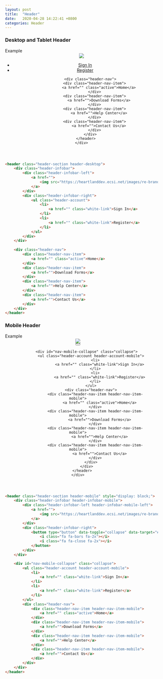 ```yaml
---
layout: post
title:  "Header"
date:   2020-04-28 14:22:41 +0800
categories: Header
---
```


### Desktop and Tablet Header
<div class="panel panel-success">
    <div class="panel-heading">Example</div>
    <div class="panel-body">
        <header class="header-section header-desktop">
            <div class="header-infobar">
                <div class="header-infobar-left">
                    <a href="">
                        <img src="https://heartlanddev.ecsi.net/images/re-brand/ecsi-logo-white-medium.png">
                    </a>
                </div>
                <div class="header-infobar-right">
                    <ul class="header-account">
                        <li>
                            <a href="" class="white-link">Sign In</a>
                        </li>
                        <li>
                            <a href="" class="white-link">Register</a>
                        </li>
                    </ul>
                </div>
            </div>
            
            <div class="header-nav">
                <div class="header-nav-item">
                    <a href="" class="active">Home</a>
                </div>
                <div class="header-nav-item">
                    <a href="">Download Forms</a>
                </div>
                <div class="header-nav-item">
                    <a href="">Help Center</a>
                </div>
                <div class="header-nav-item">
                    <a href="">Contact Us</a>
                </div>
            </div>
        </header>
    </div>
</div>

```html
<header class="header-section header-desktop">
    <div class="header-infobar">
        <div class="header-infobar-left">
            <a href="">
                <img src="https://heartlanddev.ecsi.net/images/re-brand/ecsi-logo-white-medium.png">
            </a>
        </div>
        <div class="header-infobar-right">
            <ul class="header-account">
                <li>
                    <a href="" class="white-link">Sign In</a>
                </li>
                <li>
                    <a href="" class="white-link">Register</a>
                </li>
            </ul>
        </div>
    </div>
    
    <div class="header-nav">
        <div class="header-nav-item">
            <a href="" class="active">Home</a>
        </div>
        <div class="header-nav-item">
            <a href="">Download Forms</a>
        </div>
        <div class="header-nav-item">
            <a href="">Help Center</a>
        </div>
        <div class="header-nav-item">
            <a href="">Contact Us</a>
        </div>
    </div>
</header>
```

### Mobile Header
<div class="panel panel-success">
    <div class="panel-heading">Example</div>
    <div class="panel-body" style="width: 480px;">
        <header class="header-section header-mobile" style="display: block;">
            <div class="header-infobar header-infobar-mobile">
                <div class="header-infobar-left header-infobar-mobile-left">
                    <a href="">
                        <img src="https://heartlanddev.ecsi.net/images/re-brand/ecsi-logo-white-medium.png">
                    </a>
                </div>
                <div class="header-infobar-right">
                    <button type="button" data-toggle="collapse" data-target="#nav-mobile-collapse" aria-expanded="false" class="header-nav-collapse-button">
                        <i class="fa fa-bars fa-2x"></i>
                        <i class="fa fa-close fa-2x"></i>
                    </button>
                </div>
            </div>

            <div id="nav-mobile-collapse" class="collapse">
                <ul class="header-account header-account-mobile">
                    <li>
                        <a href="" class="white-link">Sign In</a>
                    </li>
                    <li>
                        <a href="" class="white-link">Register</a>
                    </li>
                </ul>
                <div class="header-nav">
                    <div class="header-nav-item header-nav-item-mobile">
                        <a href="" class="active">Home</a>
                    </div>
                    <div class="header-nav-item header-nav-item-mobile">
                        <a href="">Download Forms</a>
                    </div>
                    <div class="header-nav-item header-nav-item-mobile">
                        <a href="">Help Center</a>
                    </div>
                    <div class="header-nav-item header-nav-item-mobile">
                        <a href="">Contact Us</a>
                    </div>
                </div>
            </div>
        </header>
    </div>
</div>

```html
<header class="header-section header-mobile" style="display: block;">
    <div class="header-infobar header-infobar-mobile">
        <div class="header-infobar-left header-infobar-mobile-left">
            <a href="">
                <img src="https://heartlanddev.ecsi.net/images/re-brand/ecsi-logo-white-medium.png">
            </a>
        </div>
        <div class="header-infobar-right">
            <button type="button" data-toggle="collapse" data-target="#nav-mobile-collapse" aria-expanded="false" class="header-nav-collapse-button">
                <i class="fa fa-bars fa-2x"></i>
                <i class="fa fa-close fa-2x"></i>
            </button>
        </div>
    </div>

    <div id="nav-mobile-collapse" class="collapse">
        <ul class="header-account header-account-mobile">
            <li>
                <a href="" class="white-link">Sign In</a>
            </li>
            <li>
                <a href="" class="white-link">Register</a>
            </li>
        </ul>
        <div class="header-nav">
            <div class="header-nav-item header-nav-item-mobile">
                <a href="" class="active">Home</a>
            </div>
            <div class="header-nav-item header-nav-item-mobile">
                <a href="">Download Forms</a>
            </div>
            <div class="header-nav-item header-nav-item-mobile">
                <a href="">Help Center</a>
            </div>
            <div class="header-nav-item header-nav-item-mobile">
                <a href="">Contact Us</a>
            </div>
        </div>
    </div>
</header>
```
